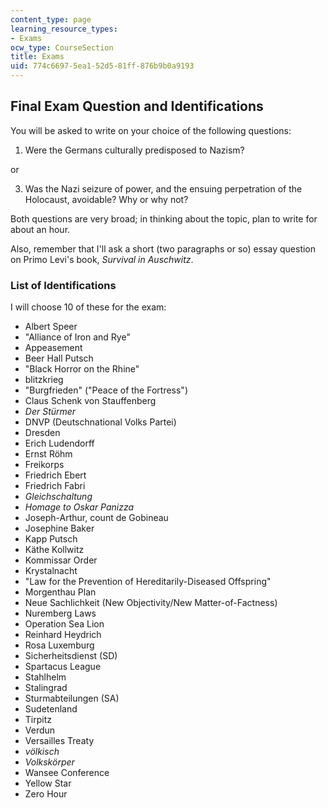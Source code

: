 ```yaml
---
content_type: page
learning_resource_types:
- Exams
ocw_type: CourseSection
title: Exams
uid: 774c6697-5ea1-52d5-81ff-876b9b0a9193
---
```


Final Exam Question and Identifications
---------------------------------------

You will be asked to write on your choice of the following questions:

1.  Were the Germans culturally predisposed to Nazism?
    

or

3.  Was the Nazi seizure of power, and the ensuing perpetration of the Holocaust, avoidable? Why or why not?
    

Both questions are very broad; in thinking about the topic, plan to write for about an hour.

Also, remember that I'll ask a short (two paragraphs or so) essay question on Primo Levi's book, _Survival in Auschwitz_.

### List of Identifications

I will choose 10 of these for the exam:

*   Albert Speer
*   "Alliance of Iron and Rye"
*   Appeasement
*   Beer Hall Putsch
*   "Black Horror on the Rhine"
*   blitzkrieg
*   "Burgfrieden" ("Peace of the Fortress")
*   Claus Schenk von Stauffenberg
*   _Der Stürmer_
*   DNVP (Deutschnational Volks Partei)
*   Dresden
*   Erich Ludendorff
*   Ernst Röhm
*   Freikorps
*   Friedrich Ebert
*   Friedrich Fabri
*   _Gleichschaltung_
*   _Homage to Oskar Panizza_
*   Joseph-Arthur, count de Gobineau
*   Josephine Baker
*   Kapp Putsch
*   Käthe Kollwitz
*   Kommissar Order
*   Krystalnacht
*   "Law for the Prevention of Hereditarily-Diseased Offspring"
*   Morgenthau Plan
*   Neue Sachlichkeit (New Objectivity/New Matter-of-Factness)
*   Nuremberg Laws
*   Operation Sea Lion
*   Reinhard Heydrich
*   Rosa Luxemburg
*   Sicherheitsdienst (SD)
*   Spartacus League
*   Stahlhelm
*   Stalingrad
*   Sturmabteilungen (SA)
*   Sudetenland
*   Tirpitz
*   Verdun
*   Versailles Treaty
*   _völkisch_
*   _Volkskörper_
*   Wansee Conference
*   Yellow Star
*   Zero Hour